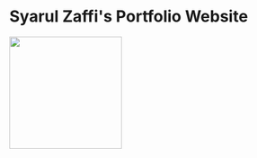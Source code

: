 # Syarul Zaffi's Portfolio Website

<img src="https://cdn-icons-png.flaticon.com/512/5229/5229377.png" width="200" height="200">
